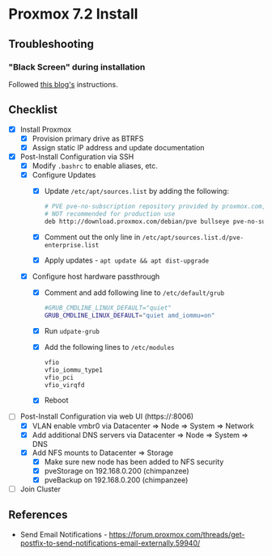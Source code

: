 # Proxmox 7.2 Install

## Troubleshooting

### "Black Screen" during installation

Followed [this blog's](https://robertoviola.cloud/2020/04/16/proxmox-no-screen-during-installation/) instructions.

## Checklist

- [x] Install Proxmox
  - [x] Provision primary drive as BTRFS
  - [x] Assign static IP address and update documentation
- [x] Post-Install Configuration via SSH
  - [x] Modify `.bashrc` to enable aliases, etc.
  - [x] Configure Updates
    - [x] Update `/etc/apt/sources.list` by adding the following:

      ```bash
      # PVE pve-no-subscription repository provided by proxmox.com,
      # NOT recommended for production use
      deb http://download.proxmox.com/debian/pve bullseye pve-no-subscription
      ```

    - [x] Comment out the only line in `/etc/apt/sources.list.d/pve-enterprise.list`
    - [x] Apply updates - `apt update && apt dist-upgrade`
  - [x] Configure host hardware passthrough
    - [x] Comment and add following line to `/etc/default/grub`

      ```bash
      #GRUB_CMDLINE_LINUX_DEFAULT="quiet"
      GRUB_CMDLINE_LINUX_DEFAULT="quiet amd_iommu=on"
      ```

    - [x] Run `udpate-grub`
    - [x] Add the following lines to `/etc/modules`

      ```bash
      vfio
      vfio_iommu_type1
      vfio_pci
      vfio_virqfd
      ```

    - [x] Reboot

- [ ] Post-Install Configuration via web UI (https://<ip>:8006)
  - [x] VLAN enable vmbr0 via Datacenter => Node => System => Network
  - [x] Add additional DNS servers via Datacenter => Node => System => DNS
  - [x] Add NFS mounts to Datacenter => Storage
    - [x] Make sure new node has been added to NFS security
    - [x] pveStorage on 192.168.0.200 (chimpanzee)
    - [x] pveBackup on 192.168.0.200 (chimpanzee)
- [ ] Join Cluster

## References

* Send Email Notifications - https://forum.proxmox.com/threads/get-postfix-to-send-notifications-email-externally.59940/
